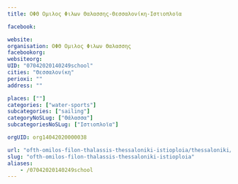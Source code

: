 ```yaml
---
title: ΟΦΘ Ομιλος Φιλων Θαλασσης-Θεσσαλονίκη-Ιστιοπλοϊα

facebook:

website:
organisation: ΟΦΘ Ομιλος Φιλων Θαλασσης
facebookorg:
websiteorg:
UID: "07042020140249school"
cities: "Θεσσαλονίκη"
perioxi: ""
address: ""

places: [""]
categories: ["water-sports"]
subcategories: ["sailing"]
categoryNoSLug: ["Θάλασσα"]
subcategoriesNoSLug: ["Ιστιοπλοϊα"]

orgUID: org14042020000038

url: "ofth-omilos-filon-thalassis-thessaloniki-istioploia/thessaloniki//"
slug: "ofth-omilos-filon-thalassis-thessaloniki-istioploia"
aliases:
    - /07042020140249school
---
```





